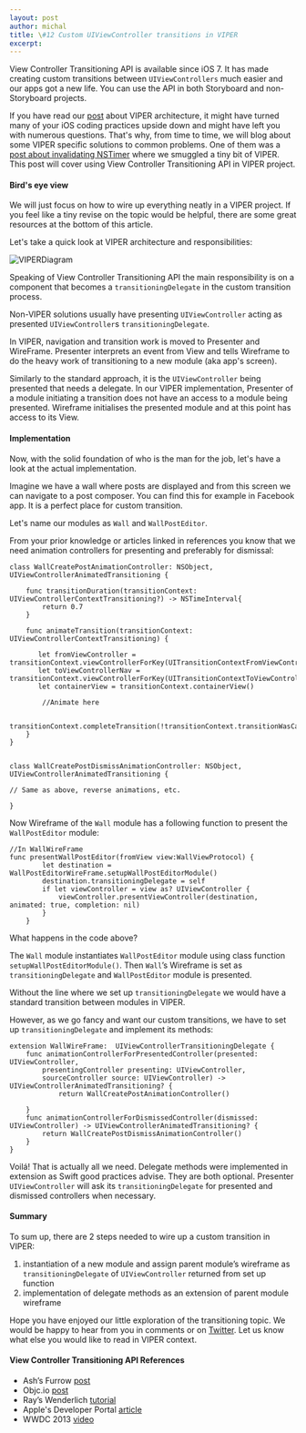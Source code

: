 ```yaml
---
layout: post
author: michal
title: \#12 Custom UIViewController transitions in VIPER
excerpt: 
---
```

View Controller Transitioning API is available since iOS 7. It has made creating custom transitions between ```UIViewControllers``` much easier and our apps got a new life. You can use the API in both Storyboard and non-Storyboard projects. 

If you have read our [post](https://swifting.io/blog/2016/03/07/8-viper-to-be-or-not-to-be?utm_source=swifting.io&utm_medium=web&utm_campaign=blog%20post) about VIPER architecture, it might have turned many of your iOS coding practices upside down and might have left you with numerous questions. That's why, from time to time, we will blog about some VIPER specific solutions to common problems. One of them was a [post about invalidating NSTimer](https://swifting.io/blog/2016/03/13/9-how-to-invalidate-nstimer-properly?utm_source=swifting.io&utm_medium=web&utm_campaign=blog%20post) where we smuggled a tiny bit of VIPER. This post will cover using View Controller Transitioning API in VIPER project.

#### Bird's eye view
We will just focus on how to wire up everything neatly in a VIPER project. If you feel like a tiny revise on the topic would be helpful, there are some great resources at the bottom of this article. 

Let's take a quick look at VIPER architecture and responsibilities:

![VIPERDiagram](https://raw.githubusercontent.com/swiftingio/blog/%238-Viper/Images/VIPERDiagram.jpg?utm_source=swifting.io&utm_medium=web&utm_campaign=blog%20post)

Speaking of View Controller Transitioning API the main responsibility is on a component that becomes a ```transitioningDelegate``` in the custom transition process. 

Non-VIPER solutions usually have presenting ```UIViewController``` acting as presented ```UIViewController```s ```transitioningDelegate```. 

In VIPER, navigation and transition work is moved to Presenter and WireFrame. Presenter interprets an event from View and tells Wireframe to do the heavy work of transitioning to a new module (aka app's screen). 

Similarly to the standard approach, it is the ```UIViewController``` being presented that needs a delegate. In our VIPER implementation, Presenter of a module initiating a transition does not have an access to a module being presented. Wireframe initialises the presented module and at this point has access to its View.

#### Implementation

Now, with the solid foundation of who is the man for the job, let's have a look at the actual implementation.

Imagine we have a wall where posts are displayed and from this screen we can navigate to a post composer. You can find this for example in Facebook app. It is a perfect place for custom transition. 

Let's name our modules as ```Wall``` and ```WallPostEditor```. 

From your prior knowledge or articles linked in references you know that we need animation controllers for presenting and preferably for dismissal: 

```
class WallCreatePostAnimationController: NSObject, UIViewControllerAnimatedTransitioning {
    
    func transitionDuration(transitionContext: UIViewControllerContextTransitioning?) -> NSTimeInterval{
        return 0.7
    }
    
    func animateTransition(transitionContext: UIViewControllerContextTransitioning) {
        
       let fromViewController = transitionContext.viewControllerForKey(UITransitionContextFromViewControllerKey)
       let toViewControllerNav = transitionContext.viewControllerForKey(UITransitionContextToViewControllerKey)
       let containerView = transitionContext.containerView()
		
		//Animate here

       	transitionContext.completeTransition(!transitionContext.transitionWasCancelled())
    }
}


class WallCreatePostDismissAnimationController: NSObject, UIViewControllerAnimatedTransitioning {

// Same as above, reverse animations, etc.

}
```

Now Wireframe of  the ```Wall``` module has a following function to present  the ```WallPostEditor``` module:

```
//In WallWireFrame
func presentWallPostEditor(fromView view:WallViewProtocol) {
        let destination = WallPostEditorWireFrame.setupWallPostEditorModule()
        destination.transitioningDelegate = self
        if let viewController = view as? UIViewController {
            viewController.presentViewController(destination, animated: true, completion: nil)
        }
    }
```

What happens in the code above?

The ```Wall``` module instantiates ```WallPostEditor``` module using class function ```setupWallPostEditorModule()```. Then ```Wall```’s Wireframe is set as ```transitioningDelegate``` and ```WallPostEditor``` module is presented.

Without the line where we set up  ```transitioningDelegate``` we would have a standard transition between modules in VIPER. 

However, as we go fancy and want our custom transitions, we have to set up ```transitioningDelegate``` and implement its methods:

```
extension WallWireFrame:  UIViewControllerTransitioningDelegate {
    func animationControllerForPresentedController(presented: UIViewController,
        presentingController presenting: UIViewController,
        sourceController source: UIViewController) -> UIViewControllerAnimatedTransitioning? {
            return WallCreatePostAnimationController()
            
    }
    func animationControllerForDismissedController(dismissed: UIViewController) -> UIViewControllerAnimatedTransitioning? {
        return WallCreatePostDismissAnimationController()
    }
}
```

Voilá! 
That is actually all we need. Delegate methods were implemented in extension as Swift good practices advise. They are both optional. Presenter ```UIViewController``` will ask its ```transitioningDelegate``` for presented and dismissed controllers when necessary.

#### Summary

To sum up, there are 2 steps needed to wire up a custom transition in VIPER:

1. instantiation of a new module and assign parent module’s wireframe as ```transitioningDelegate``` of ```UIViewController``` returned from set up function
2. implementation of delegate methods as an extension of parent module wireframe

Hope you have enjoyed our little exploration of the transitioning topic. We would be happy to hear from you in comments or on [Twitter](https://twitter.com/swiftingio). Let us know what else you would like to read in VIPER context.

#### View Controller Transitioning API References
* Ash’s Furrow [post](http://www.teehanlax.com/blog/custom-uiviewcontroller-transitions?utm_source=swifting.io&utm_medium=web&utm_campaign=blog%20post)
* Objc.io [post](https://www.objc.io/issues/5-ios7/view-controller-transitions?utm_source=swifting.io&utm_medium=web&utm_campaign=blog%20post)
* Ray’s Wenderlich [tutorial](https://www.raywenderlich.com/110536/custom-uiviewcontroller-transitions?utm_source=swifting.io&utm_medium=web&utm_campaign=blog%20post)
* Apple's Developer Portal [article](https://developer.apple.com/library/ios/featuredarticles/ViewControllerPGforiPhoneOS/CustomizingtheTransitionAnimations.html?utm_source=swifting.io&utm_medium=web&utm_campaign=blog%20post)
* WWDC 2013 [video](https://developer.apple.com/videos/play/wwdc2013/218?utm_source=swifting.io&utm_medium=web&utm_campaign=blog%20post)
